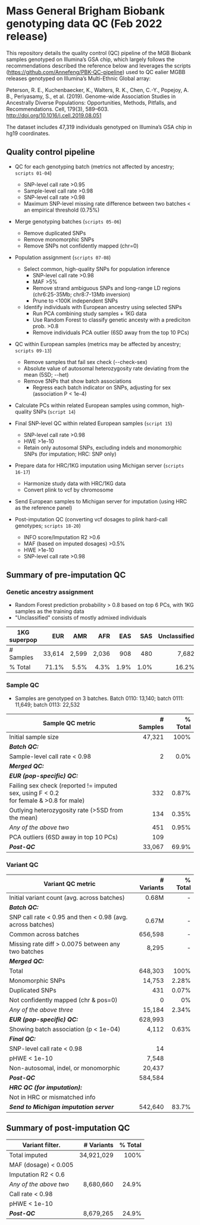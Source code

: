 # Mass General Brigham Biobank genotyping data QC (Feb 2022 release)

This repository details the quality control (QC) pipeline of the MGB Biobank samples genotyped on Illumina’s GSA chip, which largely follows the recommendations described the reference below and leverages the scripts (https://github.com/Annefeng/PBK-QC-pipeline) used to QC ealier MGBB releases genotyped on Illumina’s Multi-Ethnic Global array:

Peterson, R. E., Kuchenbaecker, K., Walters, R. K., Chen, C.-Y., Popejoy, A. B., Periyasamy, S., et al. (2019). Genome-wide Association Studies in Ancestrally Diverse Populations: Opportunities, Methods, Pitfalls, and Recommendations. Cell, 179(3), 589–603. http://doi.org/10.1016/j.cell.2019.08.051

The dataset includes 47,319 individuals genotyped on Illumina’s GSA chip in hg19 coordinates.


## Quality control pipeline

* QC for each genotyping batch (metrics not affected by ancestry; `scripts 01-04`)
	* SNP-level call rate >0.95
	* Sample-level call rate >0.98
	* SNP-level call rate >0.98
	* Maximum SNP-level missing rate difference between two batches < an empirical threshold (0.75%)

* Merge genotyping batches (`scripts 05-06`)
	* Remove duplicated SNPs
	* Remove monomorphic SNPs
	* Remove SNPs not confidently mapped (chr=0)

* Population assignment (`scripts 07-08`)
	* Select common, high-quality SNPs for population inference
		* SNP-level call rate >0.98
		* MAF >5%
		* Remove strand ambiguous SNPs and long-range LD regions (chr6:25-35Mb; chr8:7-13Mb inversion)
		* Prune to <100K independent SNPs
	* Identify individuals with European ancestry using selected SNPs
		* Run PCA combining study samples + 1KG data
		* Use Random Forest to classify genetic ancesty with a prediciton prob. >0.8
		* Remove individuals PCA outlier (6SD away from the top 10 PCs)

* QC within European samples (metrics may be affected by ancestry; `scripts 09-13`)
	* Remove samples that fail sex check (--check-sex)
	* Absolute value of autosomal heterozygosity rate deviating from the mean (5SD; --het)
	* Remove SNPs that show batch associations
		* Regress each batch indicator on SNPs, adjusting for sex (association P < 1e-4)

* Calculate PCs within related European samples using common, high-quality SNPs (`script 14`)

* Final SNP-level QC within related European samples (`script 15`)
	* SNP-level call rate >0.98
	* HWE >1e-10
	* Retain only autosomal SNPs, excluding indels and monomorphic SNPs (for imputation; HRC: SNP only)

* Prepare data for HRC/1KG imputation using Michigan server (`scripts 16-17`)
	* Harmonize study data with HRC/1KG data
	* Convert plink to vcf by chromosome

* Send European samples to Michigan server for imputation (using HRC as the reference panel)

* Post-imputation QC (converting vcf dosages to plink hard-call genotypes; `scripts 18-20`)
	* INFO score/Imputation R2 >0.6
	* MAF (based on imputed dosages) >0.5%
	* HWE >1e-10
	* SNP-level call rate >0.98
	


## Summary of pre-imputation QC

### Genetic ancestry assignment
- Random Forest prediction probability > 0.8 based on top 6 PCs, with 1KG samples as the training data
- "Unclassified" consists of mostly admixed individuals

| 1KG superpop    |  EUR   |  AMR   |  AFR   |  EAS   |  SAS   | Unclassified | Total |
| --- | -----: | -----: | -----: | -----: | -----: | -----------: | -----:|   
| # Samples | 33,614 | 2,599 | 2,036 | 908 | 480 | 7,682 | 47,319 |
| % Total | 71.1% | 5.5% | 4.3% | 1.9% | 1.0% | 16.2% | 100% |



### Sample QC
- Samples are genotyped on 3 batches. Batch 0110: 13,140; batch 0111: 11,649; batch 0113: 22,532

| Sample QC metric | # Samples | % Total |
| ---------------- | -------: | -----: |
| Initial sample size | 47,321 | 100%  |
| **_Batch QC:_**  |   |   |
| Sample-level call rate < 0.98  | 2  | 0.0%  |
| **_Merged QC:_**  |   |   |
| **_EUR (pop-specific) QC:_**  |   |   |
| Failing sex check (reported != imputed sex, using F < 0.2 <br>for female & >0.8 for male) | 332  | 0.87%  |
| Outlying heterozygosity rate (>5SD from the mean) | 134  | 0.35%  |
| _Any of the above two_ | 451  | 0.95%  |
| PCA outliers (6SD away in top 10 PCs) | 109 |
| **_Post-QC_** | 33,067 | 69.9%  |


### Variant QC

| Variant QC metric  | # Variants | % Total |
| ------------- | -------------: | -------------: |
| Initial variant count (avg. across batches) | 0.68M | - |
| **_Batch QC:_**  |   |   |
| SNP call rate < 0.95 and then < 0.98 (avg. across batches)| 0.67M  | -  |
| Common across batches | 656,598 | - |
| Missing rate diff > 0.0075 between any two batches  | 8,295  | -  |
| **_Merged QC:_**  |   |   |
| Total  | 648,303 | 100%  |
| Monomorphic SNPs  | 14,753 | 2.28%  |
| Duplicated SNPs  | 431  | 0.07%  |
| Not confidently mapped (chr & pos=0)  | 0 | 0%  |
| _Any of the above three_  | 15,184  | 2.34%  |
| **_EUR (pop-specific) QC:_**  | 628,993  |   |
| Showing batch association (p < 1e-04)  | 4,112  | 0.63%  |
| **_Final QC:_**  |   |   |
| SNP-level call rate < 0.98  | 14  |  |
| pHWE < 1e-10  | 7,548  |  |
| Non-autosomal, indel, or monomorphic  | 20,437 |  |
| **_Post-QC_** | 584,584 |  |
| **_HRC QC (for imputation):_**  |   |   |
| Not in HRC or mismatched info  |   |  |
| **_Send to Michigan imputation server_**  | 542,640  | 83.7%  |



## Summary of post-imputation QC

| Variant filter.    | # Variants | % Total |   
| ------------------ | ---------: | ------: |
| Total imputed | 34,921,029 | 100% | 		   
| MAF (dosage) < 0.005 |  |  |    
| Imputation R2 < 0.6 |  |  |    
| _Any of the above two_ | 8,680,660 | 24.9% | 
| Call rate < 0.98 |  |  |                
| pHWE < 1e-10 |  |  |                
| **_Post-QC_** | 8,679,265 | 24.9% |


